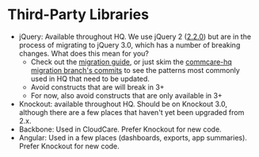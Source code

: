 # Third-Party Libraries

- jQuery: Available throughout HQ. We use jQuery 2 ([2.2.0](https://github.com/dimagi/commcare-hq/blob/master/bower.json)) but are in the process of migrating to jQuery 3.0, which has a number of breaking changes. What does this mean for you?
  - Check out the [migration guide](https://jquery.com/upgrade-guide/3.0), or just skim the [commcare-hq migration branch's commits](https://github.com/dimagi/commcare-hq/compare/jquery-3-1-0) to see the patterns most commonly used in HQ that need to be updated. 
  - Avoid constructs that are will break in 3+
  - For now, also avoid constructs that are only available in 3+
- Knockout: available throughout HQ. Should be on Knockout 3.0, although there are a few places that haven't yet been upgraded from 2.x.
- Backbone: Used in CloudCare. Prefer Knockout for new code.
- Angular: Used in a few places (dashboards, exports, app summaries). Prefer Knockout for new code.
